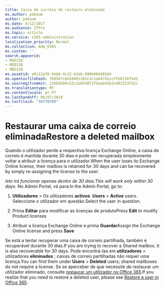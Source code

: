 ```yaml
---
title: Caixa de correio de restauro eliminado
ms.author: pebaum
author: pebaum
ms.date: 9/12/2017
ms.audience: ITPro
ms.topic: article
ms.service: o365-administration
localization_priority: Normal
ms.collection: Adm_O365
ms.custom: ''
search.appverid:
- MOE150
- MED150
- MBS150
ms.assetid: e6112a76-bbb6-4c22-b2e6-690b004d92d4
ms.openlocfilehash: 760587c0e58662283c3c1a647d1cc5fb81187545
ms.sourcegitcommit: 136b8209c52c2a05d0f2fdaab93b2cd92253fa2c
ms.translationtype: MT
ms.contentlocale: pt-PT
ms.lasthandoff: 06/07/2019
ms.locfileid: "34770749"
---
```

# <a name="restore-a-deleted-mailbox"></a><span data-ttu-id="e8a73-102">Restaurar uma caixa de correio eliminada</span><span class="sxs-lookup"><span data-stu-id="e8a73-102">Restore a deleted mailbox</span></span>

<span data-ttu-id="e8a73-103">Quando o utilizador perde a respectiva licença Exchange Online, a caixa de correio é mantida durante 30 dias e pode ser recuperada simplesmente voltar a atribuir a licença para o utilizador.</span><span class="sxs-lookup"><span data-stu-id="e8a73-103">When the user loses its Exchange Online license, their mailbox is retained for 30 days and can be recovered by simply re-assigning the license to the user.</span></span>
  
 <span data-ttu-id="e8a73-104">*Isto irá funcionar apenas dentro de 30 dias.*</span><span class="sxs-lookup"><span data-stu-id="e8a73-104">*This will work only within 30 days.*</span></span>  <span data-ttu-id="e8a73-105">No Admin Portal, vá para:</span><span class="sxs-lookup"><span data-stu-id="e8a73-105">In the Admin Portal, go to:</span></span> 
  
1. <span data-ttu-id="e8a73-106">**Utilizadores** \> Os utilizadores **activos** .</span><span class="sxs-lookup"><span data-stu-id="e8a73-106">**Users** \> **Active** users.</span></span> <span data-ttu-id="e8a73-107">Seleccione o utilizador em questão.</span><span class="sxs-lookup"><span data-stu-id="e8a73-107">Select the user in question.</span></span> 
    
2. <span data-ttu-id="e8a73-108">Prima **Editar** para modificar as licenças de produto</span><span class="sxs-lookup"><span data-stu-id="e8a73-108">Press **Edit** to modify Product licenses</span></span> 
    
3. <span data-ttu-id="e8a73-109">Atribuir a licença Exchange Online e prima **Guardar**</span><span class="sxs-lookup"><span data-stu-id="e8a73-109">Assign the Exchange Online license and press **Save**</span></span>
    
<span data-ttu-id="e8a73-110">Se está a tentar recuperar uma caixa de correio partilhada, também é recuperável durante 30 dias.</span><span class="sxs-lookup"><span data-stu-id="e8a73-110">If you are trying to recover a Shared mailbox, it is also recoverable for 30 days.</span></span> <span data-ttu-id="e8a73-111">Pode encontrá-las em **utilizadores** \> utilizadores **eliminados** ; caixas de correio partilhadas não requer uma licença.</span><span class="sxs-lookup"><span data-stu-id="e8a73-111">You can find them under **Users** \> **Deleted** users; shared mailboxes do not require a license.</span></span> <span data-ttu-id="e8a73-112">Se se aperceber de que necessite de restaurar um utilizador eliminado, consulte [restaurar um utilizador no Office 365](https://docs.microsoft.com/office365/admin/add-users/restore-user).</span><span class="sxs-lookup"><span data-stu-id="e8a73-112">If you realize that you need to restore a deleted user, please see [Restore a user in Office 365](https://docs.microsoft.com/office365/admin/add-users/restore-user).</span></span>
  

